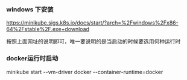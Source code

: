 ### windows 下安装
https://minikube.sigs.k8s.io/docs/start/?arch=%2Fwindows%2Fx86-64%2Fstable%2F.exe+download

按照上面网址的说明即可，唯一要说明的是当启动的时候要选用何种运行时

### docker运行时启动
minikube start --vm-driver docker --container-runtime=docker